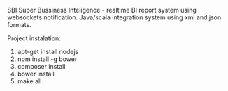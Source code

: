 SBI
Super Bussiness Inteligence - realtime BI report system using websockets notification. 
Java/scala integration system using xml and json formats.

Project instalation:

1. apt-get install nodejs
2. npm install -g bower
3. composer install
4. bower install
5. make all
